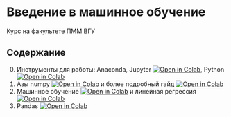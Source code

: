 # Введение в машинное обучение

Курс на факультете ПММ ВГУ

## Содержание

0. Инструменты для работы: Anaconda, Jupyter [![Open in Colab](https://colab.research.google.com/assets/colab-badge.svg)](https://colab.research.google.com/github/pokidyshev/ml-intro-course-vsu/blob/master/lecture_0/tools.ipynb), Python [![Open in Colab](https://colab.research.google.com/assets/colab-badge.svg)](https://colab.research.google.com/github/pokidyshev/ml-intro-course-vsu/blob/master/lecture_0/python.ipynb)
1. Азы numpy [![Open in Colab](https://colab.research.google.com/assets/colab-badge.svg)](https://colab.research.google.com/github/pokidyshev/ml-intro-course-vsu/blob/master/lecture_1/numpy.ipynb) и более подробный гайд [![Open in Colab](https://colab.research.google.com/assets/colab-badge.svg)](https://colab.research.google.com/github/pokidyshev/ml-intro-course-vsu/blob/master/lecture_1/numpy-tutorial.ipynb)
2. Машинное обучение [![Open in Colab](https://colab.research.google.com/assets/colab-badge.svg)](https://colab.research.google.com/github/pokidyshev/ml-intro-course-vsu/blob/master/lecture_2/what-is-ml.ipynb) и линейная регрессия [![Open in Colab](https://colab.research.google.com/assets/colab-badge.svg)](https://colab.research.google.com/github/pokidyshev/ml-intro-course-vsu/blob/master/lecture_2/linear-regression.ipynb)
3. Pandas [![Open in Colab](https://colab.research.google.com/assets/colab-badge.svg)](https://colab.research.google.com/github/pokidyshev/ml-intro-course-vsu/blob/master/lecture_3/pandas.ipynb)
